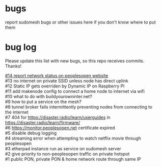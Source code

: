 # bugs
report sudomesh bugs or other issues here if you don't know where to put them

# bug log

Please update this list with new bugs, so this repo receives commits. Thanks!

[#14 report network status on peoplesopen website](https://github.com/sudomesh/bugs/issues/14)   
#13 no internet on private SSID unless node has direct uplink   
#12 Static IP gets overriden by Dynamic IP on Raspberry PI   
#11 add makenode config to connect a home node to internet via wifi   
#10 what to do with buildyourowninter.net?   
#9 how to put a service on the mesh?   
#8 tunnel broker fails intermittently preventing nodes from connecting to the internet  
#7 404 for https://disaster.radio/learn/userguides in https://disaster.radio/learn/firmware/   
#6 https://monitor.peoplesopen.net certificate expired    
#5 disable debug logging  
#4 streaming error when attempting to watch netflix movie through peoplesopen  
#3 etherpad instance run as service on sudomesh server   
#2 give priority to non-peoplesopen traffic on private hotspot    
#1 public PON, private PON & home network route through same IP

